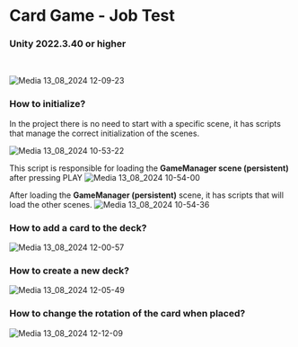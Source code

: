 <h1>Card Game - Job Test</h1>
<h3>Unity 2022.3.40 or higher</h3>
<br>

![Media 13_08_2024 12-09-23](https://github.com/user-attachments/assets/adb5d8dd-a12a-4ac1-ac8c-ee19f54b2d86)

<h3>How to initialize?</h3>
In the project there is no need to start with a specific scene, it has scripts that manage the correct initialization of the scenes. <br>

![Media 13_08_2024 10-53-22](https://github.com/user-attachments/assets/cfef4a4f-fe67-45a1-895e-5d07ade7d803)

This script is responsible for loading the <b>GameManager scene (persistent)</b> after pressing PLAY
![Media 13_08_2024 10-54-00](https://github.com/user-attachments/assets/09ab9eea-8aad-44c1-8151-605ece398cdb)

After loading the <b>GameManager (persistent)</b> scene, it has scripts that will load the other scenes.
![Media 13_08_2024 10-54-36](https://github.com/user-attachments/assets/6a72a00c-5e2b-4874-9ae1-976d1dd0d1b6)

<h3>How to add a card to the deck?</h3>

![Media 13_08_2024 12-00-57](https://github.com/user-attachments/assets/72da6b11-6dda-4336-85df-a217c0e967e8)

<h3>How to create a new deck?</h3>

![Media 13_08_2024 12-05-49](https://github.com/user-attachments/assets/61585067-f323-47ca-aaf7-e278078567ec)

<h3>How to change the rotation of the card when placed?</h3>

![Media 13_08_2024 12-12-09](https://github.com/user-attachments/assets/9c4b1564-23a5-481b-b51c-d89310c4342f)
